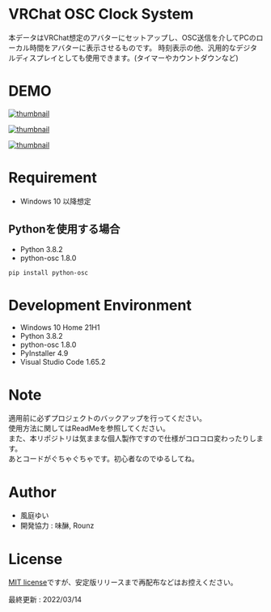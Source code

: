 # VRChat OSC Clock System

本データはVRChat想定のアバターにセットアップし、OSC送信を介してPCのローカル時間をアバターに表示させるものです。
時刻表示の他、汎用的なデジタルディスプレイとしても使用できます。(タイマーやカウントダウンなど)


# DEMO

[![thumbnail](https://pbs.twimg.com/ext_tw_video_thumb/1503126781372428290/pu/img/Gy-_ce05jCOU7y_P.jpg)](https://twitter.com/Yui0471/status/1503126841082593280/video/1)

[![thumbnail](https://pbs.twimg.com/media/FM2wWncaUAEF1nf?format=jpg&name=small)](https://twitter.com/Yui0471/status/1499048736651366400)

[![thumbnail](https://pbs.twimg.com/ext_tw_video_thumb/1499353688879792134/pu/img/IlerDZ5EB0G2FJcb.jpg)](https://twitter.com/Yui0471/status/1499353831645548552/video/1)


# Requirement

* Windows 10 以降想定


## Pythonを使用する場合

* Python 3.8.2
* python-osc 1.8.0

```bash
pip install python-osc
```

# Development Environment

* Windows 10 Home 21H1
* Python 3.8.2
* python-osc 1.8.0
* PyInstaller 4.9
* Visual Studio Code 1.65.2


# Note

適用前に必ずプロジェクトのバックアップを行ってください。  
使用方法に関してはReadMeを参照してください。  
また、本リポジトリは気ままな個人製作ですので仕様がコロコロ変わったりします。  
あとコードがぐちゃぐちゃです。初心者なのでゆるしてね。  


# Author

* 風庭ゆい
* 開発協力 : 味醂, Rounz


# License

[MIT license](https://en.wikipedia.org/wiki/MIT_License)ですが、安定版リリースまで再配布などはお控えください。  


最終更新 : 2022/03/14
